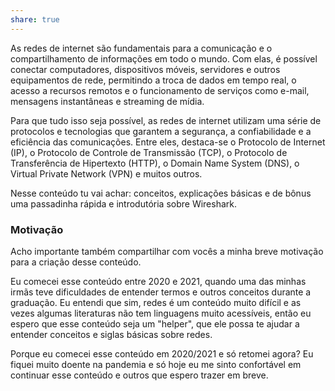 ```yaml
---
share: true
---
```


As redes de internet são fundamentais para a comunicação e o compartilhamento de informações em todo o mundo. Com elas, é possível conectar computadores, dispositivos móveis, servidores e outros equipamentos de rede, permitindo a troca de dados em tempo real, o acesso a recursos remotos e o funcionamento de serviços como e-mail, mensagens instantâneas e streaming de mídia.

Para que tudo isso seja possível, as redes de internet utilizam uma série de protocolos e tecnologias que garantem a segurança, a confiabilidade e a eficiência das comunicações. Entre eles, destaca-se o Protocolo de Internet (IP), o Protocolo de Controle de Transmissão (TCP), o Protocolo de Transferência de Hipertexto (HTTP), o Domain Name System (DNS), o Virtual Private Network (VPN) e muitos outros.

Nesse conteúdo tu vai achar: conceitos, explicações básicas e de bônus uma passadinha rápida e introdutória sobre Wireshark.

### Motivação 

Acho importante também compartilhar com vocês a minha breve motivação para a criação desse conteúdo.

Eu comecei esse conteúdo entre 2020 e 2021, quando uma das minhas irmãs teve dificuldades de entender termos e outros conceitos durante a graduação. Eu entendi que sim, redes é um conteúdo muito difícil e as vezes algumas literaturas não tem linguagens muito acessíveis, então eu espero que esse conteúdo seja um "helper", que ele possa te ajudar a entender conceitos e siglas básicas sobre redes.

Porque eu comecei esse conteúdo em 2020/2021 e só retomei agora? Eu fiquei muito doente na pandemia e só hoje eu me sinto confortável em continuar esse conteúdo e outros que espero trazer em breve.